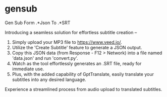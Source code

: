 # gensub
Gen Sub Form .*Json To .*SRT

Introducing a seamless solution for effortless subtitle creation – 
1. Simply upload your MP3 file to https://www.veed.io/.
2. Utilize the 'Create Subtitle' feature to generate a JSON output.
3. Copy this JSON data (from Response - F12 > Network) into a file named 'data.json' and run 'convert.py'.
4. Watch as the tool effortlessly generates an .SRT file, ready for immediate use.
5. Plus, with the added capability of GptTranslate, easily translate your subtitles into any desired language.

Experience a streamlined process from audio upload to translated subtitles.
